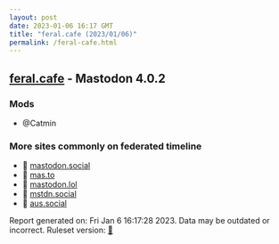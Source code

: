 ```yaml
---
layout: post
date: 2023-01-06 16:17 GMT
title: "feral.cafe (2023/01/06)"
permalink: /feral-cafe.html
---
```



## [feral.cafe](https://feral.cafe) - Mastodon 4.0.2

### Mods
 * @Catmin

### More sites commonly on federated timeline

* 🐘 [mastodon.social](/mastodon-social.html)
* 🐘 [mas.to](/mas-to.html)
* 🐘 [mastodon.lol](/mastodon-lol.html)
* 🐘 [mstdn.social](/mstdn-social.html)
* 🐘 [aus.social](/aus-social.html)

Report generated on: Fri Jan  6 16:17:28 2023. Data may be outdated or incorrect.
Ruleset version: [🏀](/version-basketball)
